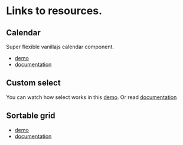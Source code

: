 # Links to resources.

## Calendar 

Super flexible vanillajs calendar component.

* [demo](http://neformal13.github.io/TeamvoyFrontend/javascript/calendar)
* [documentation](http://neformal13.github.io/TeamvoyFrontend/javascript/calendar/documentation/readme.html)

## Custom select 
 You can watch how select works in this [demo](http://neformal13.github.io/TeamvoyFrontend/javascript/select/).
 Or read [documentation](http://neformal13.github.io/TeamvoyFrontend/javascript/select/documentation/readme.html)

## Sortable grid

* [demo](http://neformal13.github.io/TeamvoyFrontend/javascript/grid)
* [documentation](http://neformal13.github.io/TeamvoyFrontend/javascript/grid/documentation/readme.html)
